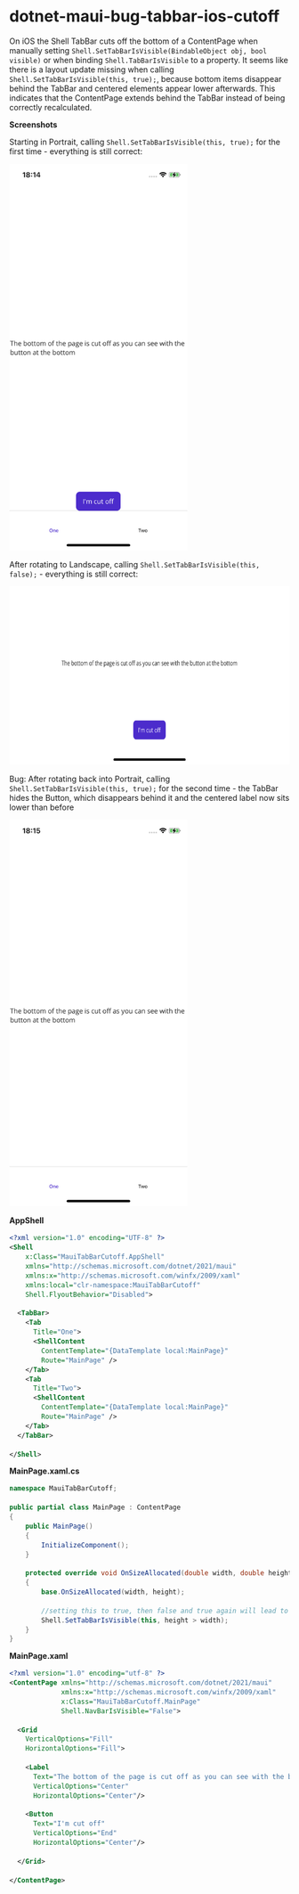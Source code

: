 # dotnet-maui-bug-tabbar-ios-cutoff
On iOS the Shell TabBar cuts off the bottom of a ContentPage when manually setting `Shell.SetTabBarIsVisible(BindableObject obj, bool visible)` or when binding `Shell.TabBarIsVisible` to a property. It seems like there is a layout update missing when calling `Shell.SetTabBarIsVisible(this, true);`, because bottom items disappear behind the TabBar and centered elements appear lower afterwards. This indicates that the ContentPage extends behind the TabBar instead of being correctly recalculated.

**Screenshots**

Starting in Portrait, calling `Shell.SetTabBarIsVisible(this, true);` for the first time - everything is still correct:

<img src="0.PNG" width=320/>

After rotating to Landscape, calling `Shell.SetTabBarIsVisible(this, false);` - everything is still correct:

<img src="1.PNG" height=320/>

Bug: After rotating back into Portrait, calling `Shell.SetTabBarIsVisible(this, true);` for the second time - the TabBar hides the Button, which disappears behind it and the centered label now sits lower than before

<img src="2.PNG" width=320/>

**AppShell**
```xml
<?xml version="1.0" encoding="UTF-8" ?>
<Shell
    x:Class="MauiTabBarCutoff.AppShell"
    xmlns="http://schemas.microsoft.com/dotnet/2021/maui"
    xmlns:x="http://schemas.microsoft.com/winfx/2009/xaml"
    xmlns:local="clr-namespace:MauiTabBarCutoff"
    Shell.FlyoutBehavior="Disabled">

  <TabBar>
    <Tab
      Title="One">
      <ShellContent
        ContentTemplate="{DataTemplate local:MainPage}"
        Route="MainPage" />
    </Tab>
    <Tab
      Title="Two">
      <ShellContent
        ContentTemplate="{DataTemplate local:MainPage}"
        Route="MainPage" />
    </Tab>
  </TabBar>

</Shell>
```

**MainPage.xaml.cs**
```c#
namespace MauiTabBarCutoff;

public partial class MainPage : ContentPage
{
    public MainPage()
    {
        InitializeComponent();
    }

    protected override void OnSizeAllocated(double width, double height)
    {
        base.OnSizeAllocated(width, height);

        //setting this to true, then false and true again will lead to the cut-off
        Shell.SetTabBarIsVisible(this, height > width);
    }
}
```

**MainPage.xaml**
```xml
<?xml version="1.0" encoding="utf-8" ?>
<ContentPage xmlns="http://schemas.microsoft.com/dotnet/2021/maui"
             xmlns:x="http://schemas.microsoft.com/winfx/2009/xaml"
             x:Class="MauiTabBarCutoff.MainPage"
             Shell.NavBarIsVisible="False">

  <Grid
    VerticalOptions="Fill"
    HorizontalOptions="Fill">

    <Label
      Text="The bottom of the page is cut off as you can see with the button at the bottom, if you rotate into landscape and then back into portrait"
      VerticalOptions="Center"
      HorizontalOptions="Center"/>

    <Button 
      Text="I'm cut off"
      VerticalOptions="End"
      HorizontalOptions="Center"/>

  </Grid>

</ContentPage>
```
